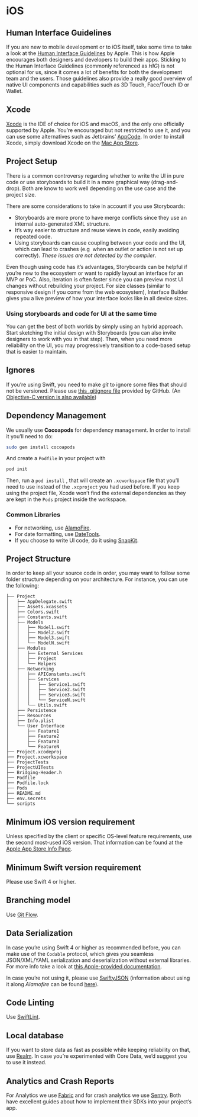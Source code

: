 # iOS

## Human Interface Guidelines
If you are new to mobile development or to iOS itself, take some time to take a look at the [Human Interface Guidelines](https://developer.apple.com/ios/human-interface-guidelines/ "Human Interface Guidelines") by Apple. This is how Apple encourages both designers and developers to build their apps. Sticking to the Human Interface Guidelines (commonly referenced as *HIG*) is not optional for us, since it comes a lot of benefits for both the development team and the users. Those guidelines also provide a really good overview of native UI components and capabilities such as 3D Touch, Face/Touch ID or Wallet.

## Xcode
[Xcode](https://developer.apple.com/xcode/) is the IDE of choice for iOS and macOS, and the only one officially supported by Apple. You’re encouraged but not restricted to use it, and you can use some alternatives such as Jetbrains’ [AppCode](https://www.jetbrains.com/objc/).  In order to install Xcode, simply download Xcode on the [Mac App Store](https://itunes.apple.com/us/app/xcode/id497799835).

## Project Setup
There is a common controversy regarding whether to write the UI in pure code or use storyboards to build it in a more graphical way (drag-and-drop). Both are know to work well depending on the use case and the project size.

There are some considerations to take in account if you use Storyboards:
- Storyboards are more prone to have merge conflicts since they use an internal auto-generated XML structure.
- It’s way easier to structure and reuse views in code, easily avoiding repeated code.
- Using storyboards can cause coupling between your code and the UI, which can lead to crashes (e.g  when an outlet or action is not set up correctly). _These issues are not detected by the compiler_.

Even though using code has it’s advantages, Storyboards can be helpful if you’re new to the ecosystem or want to rapidly layout an interface for an MVP or PoC. Also, iteration is often faster since you can preview most UI changes without rebuilding your project. For size classes (similar to responsive design if you come from the web ecosystem), Interface Builder gives you a live preview of how your interface looks like in all device sizes.

### Using storyboards and code for UI at the same time
You can get the best of both worlds by simply using an hybrid approach. Start sketching the initial design with Storyboards (you can also invite designers to work with you in that step). Then, when you need more reliability on the UI, you may progressively transition to a code-based setup that is easier to maintain.

## Ignores
If you’re using Swift, you need to make _git_ to ignore some files that should not be versioned. Please use [this .gitignore file](https://github.com/github/gitignore/blob/master/Swift.gitignore) provided by GitHub. (An [Objective-C version is also available](https://github.com/github/gitignore/blob/master/Objective-C.gitignore))

## Dependency Management
We usually use **Cocoapods** for dependency management. In order to install it you’ll need to do:  
```bash
sudo gem install cocoapods
```
And create a `Podfile` in your project with
```bash
pod init
```

Then, run a `pod install` , that will create an `.xcworkspace` file that you’ll need to use instead of the `.xcproject` you had used before. If you keep using the project file, Xcode won’t find the external dependencies as they are kept in the `Pods` project inside the workspace.

### Common Libraries
- For networking, use [AlamoFire](https://github.com/Alamofire/Alamofire).
- For date formatting, use [DateTools](https://github.com/MatthewYork/DateTools).
- If you choose to write UI code, do it using [SnapKit](https://github.com/SnapKit/).

## Project Structure
In order to keep all your source code in order, you may want to follow some folder structure depending on your architecture. For instance, you can use the following:
```
├── Project
│   ├── AppDelegate.swift
│   ├── Assets.xcassets
│   ├── Colors.swift
│   ├── Constants.swift
│   ├── Models
│   │   ├── Model1.swift
│   │   ├── Model2.swift
│   │   ├── Model3.swift
│   │   └── ModelN.swift
│   ├── Modules
│   │   ├── External Services
│   │   ├── Project
│   │   └── Helpers
│   ├── Networking
│   │   ├── APIConstants.swift
│   │   ├── Services
│   │   │   ├── Service1.swift
│   │   │   ├── Service2.swift
│   │   │   ├── Service3.swift
│   │   │   └── ServiceN.swift
│   │   └── Utils.swift
│   ├── Persistence
│   ├── Resources
│   ├── Info.plist
│   └── User Interface
│       ├── Feature1
│       ├── Feature2
│       ├── Feature3
│       └── FeatureN
├── Project.xcodeproj
├── Project.xcworkspace
├── ProjectTests
├── ProjectUITests
├── Bridging-Header.h
├── Podfile
├── Podfile.lock
├── Pods
├── README.md
├── env.secrets
└── scripts
```

## Minimum iOS version requirement
Unless specified by the client or specific OS-level feature requirements, use the second most-used iOS version. That information can be found at the [Apple App Store Info Page](https://developer.apple.com/support/app-store/).

## Minimum Swift version requirement
Please use Swift 4 or higher.

## Branching model
Use [Git Flow](https://sophilabs.co/blog/git-flow).

## Data Serialization
In case you’re using Swift 4 or higher as recommended before, you can make use of the `Codable` protocol, which gives you seamless JSON/XML/YAML serialization and deserialization without external libraries. For more info take a look at [this Apple-provided documentation](https://developer.apple.com/documentation/foundation/archives_and_serialization/encoding_and_decoding_custom_types). 

In case you’re not using it, please use [SwiftyJSON](https://github.com/SwiftyJSON/SwiftyJSON) (information about using it along _Alamofire_ can be found [here](https://github.com/SwiftyJSON/SwiftyJSON#work-with-alamofire)).

## Code Linting
Use [SwiftLint](https://github.com/realm/SwiftLint).

## Local database
If you want to store data as fast as possible while keeping reliability on that, use [Realm](https://realm.io/). In case you’re experimented with Core Data, we’d suggest you to use it instead.

## Analytics and Crash Reports
For Analytics we use [Fabric](https://fabric.io) and for crash analytics we use [Sentry](https://sentry.com/). Both have excellent guides about how to implement their SDKs into your project’s app.



